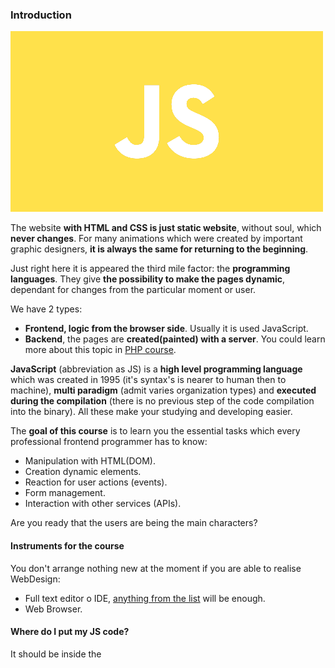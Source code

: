 ### Introduction

![javascript-curso.png](static/javascript-curso.png)

The website **with HTML and CSS is just static website**, without soul, which **never changes**.
For many animations which were created by important graphic designers, 
**it is always the same for returning to the beginning**.

Just right here it is appeared the third mile factor: the **programming languages**.
They give **the possibility to make the pages dynamic**, dependant for changes from the particular moment or user.


We have 2 types:
* **Frontend, logic from the browser side**. Usually it is used JavaScript.
* **Backend**, the pages are **created(painted) with a server**. You could learn more about this topic in [PHP course](https://programadorwebvalencia.com/cursos/php/base/). <br>

**JavaScript** (abbreviation as JS) is a **high level programming language** which was created in 1995 
(it's syntax's is nearer to human then to machine), 
**multi paradigm** (admit varies organization types) and **executed during the compilation**
(there is no previous step of the code compilation into the binary).
All these make your studying and developing easier. <br>

The **goal of this course** is to learn you the essential tasks 
which every professional frontend programmer has to know:

* Manipulation with HTML(DOM).
* Creation dynamic elements.
* Reaction for user actions (events).
* Form management.
* Interaction with other services (APIs). <br>

Are you ready that the users are being the main characters? 

#### Instruments for the course

You don't arrange nothing new at the moment if you are able to realise WebDesign: 

* Full text editor o IDE, [anything from the list](https://programadorwebvalencia.com/mejores-editores-en-dise%C3%B1o-web/) will be enough. 
* Web Browser.

#### Where do I put my JS code?

It should be inside the <script> tag, but here is the question...
Where should be tag in HTML?

#### Option 1. Naughty

Inside _<head>_ part - the page will not load until script is not completed:

```html
<!DOCTYPE html>
<html lang="en">
<head>
    <meta charset="UTF-8">
    <title></title>
    <script>
        // Here will be your code
    </script>
</head>
<body>
    <!-- TODO my HTML -->
</body>
</html>
```

#### Option 2: Classic

At the end of the _<body>_ part:

```html
<!DOCTYPE html>
<html lang="en">
<head>
    <meta charset="UTF-8">
    <title></title>
    </head>
    <body>
    
        <!-- TODO my HTML -->
    
        <script>
            // Here will be your code
        </script>
</body>
</html>
```

#### Option 3: Nice

Waiting till everything will be load to execute the script:

```html
<!DOCTYPE html>
<html lang="en">
<head>
    <meta charset="UTF-8">
    <title></title>
    <script>
    document.addEventListener('DOMContentLoaded', function () {
        // Here will be your code
    });
    </script>
</head>
<body>
    <!-- TODO my HTML -->
</body>
</html>
```

#### Option 4: Modern 

With a _[defer](https://developer.mozilla.org/en-US/docs/Web/HTML/Element/script#attr-defer)_ 👍 attribute which contains the external file.

```html
<!DOCTYPE html>
<html lang="en">
<head>
    <meta charset="UTF-8">
    <title></title>
    <script defer src="code.js"></script>
</head>
<body>
    <!-- TODO my HTML -->
</body>
</html>
```

### Comments

The comments will be ignored by the language, that's why do not put by them.
The more your code will be documented, the easier it will be modified and increased.

#### The line

It should start with _//_.

```html
// My comment

// Another comment on the another line

```

#### The block

It starts with _/*_ and ends with _*/_.

```html
/* 
My comment
on
the different
lines
*/

```